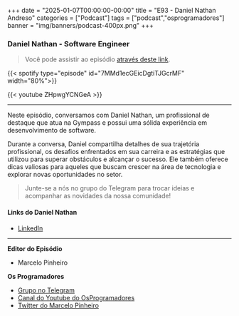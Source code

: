 +++
date = "2025-01-07T00:00:00-00:00"
title = "E93 - Daniel Nathan Andreso"
categories = ["Podcast"]
tags = ["podcast","osprogramadores"]
banner = "img/banners/podcast-400px.png"
+++

###  Daniel Nathan - Software Engineer
> Você pode assistir ao episódio [através deste link](https://www.youtube.com/watch?v=ZHpwgYCNGeA).



{{< spotify type="episode" id="7MMd1ecGEicDgtiTJGcrMF" width="80%">}}


{{< youtube ZHpwgYCNGeA >}}

___

Neste episódio, conversamos com Daniel Nathan, um profissional de destaque que atua na Gympass e possui uma sólida experiência em desenvolvimento de software. 

Durante a conversa, Daniel compartilha detalhes de sua trajetória profissional, os desafios enfrentados em sua carreira e as estratégias que utilizou para superar obstáculos e alcançar o sucesso. Ele também oferece dicas valiosas para aqueles que buscam crescer na área de tecnologia e explorar novas oportunidades no setor.


> Junte-se a nós no grupo do Telegram para trocar ideias e acompanhar as novidades da nossa comunidade!

#### Links do Daniel Nathan

* [LinkedIn](https://www.linkedin.com/in/daniel-nathan-andreso/)

___


**Editor do Episódio**

- Marcelo Pinheiro

**Os Programadores**

- [Grupo no Telegram](https://t.me/osprogramadores)
- [Canal do Youtube do OsProgramadores](https://www.youtube.com/channel/UCt_YNYGl6K5yNXlXEQDdwWg?view_as=subscriber)
- [Twitter do Marcelo Pinheiro](https://twitter.com/mpinheir)

